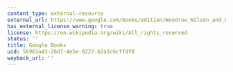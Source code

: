 ```yaml
---
content_type: external-resource
external_url: https://www.google.com/books/edition/Woodrow_Wilson_and_Colonel_House_A_Perso/jGKpDwAAQBAJ?hl=en&gbpv=1
has_external_license_warning: true
license: https://en.wikipedia.org/wiki/All_rights_reserved
status: ''
title: Google Books
uid: 56961a43-26d7-4e5e-8227-b2a3c6cffdf8
wayback_url: ''
---
```

